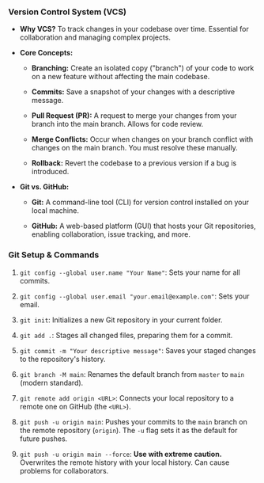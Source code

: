 ### **Version Control System (VCS)**

- **Why VCS?** To track changes in your codebase over time. Essential for collaboration and managing complex projects.
    
- **Core Concepts:**
    
    - **Branching:** Create an isolated copy ("branch") of your code to work on a new feature without affecting the main codebase.
        
    - **Commits:** Save a snapshot of your changes with a descriptive message.
        
    - **Pull Request (PR):** A request to merge your changes from your branch into the main branch. Allows for code review.
        
    - **Merge Conflicts:** Occur when changes on your branch conflict with changes on the main branch. You must resolve these manually.
        
    - **Rollback:** Revert the codebase to a previous version if a bug is introduced.
        
- **Git vs. GitHub:**
    
    - **Git:** A command-line tool (CLI) for version control installed on your local machine.
        
    - **GitHub:** A web-based platform (GUI) that hosts your Git repositories, enabling collaboration, issue tracking, and more.
        

### **Git Setup & Commands**

1. `git config --global user.name "Your Name"`: Sets your name for all commits.
    
2. `git config --global user.email "your.email@example.com"`: Sets your email.
    
3. `git init`: Initializes a new Git repository in your current folder.
    
4. `git add .`: Stages all changed files, preparing them for a commit.
    
5. `git commit -m "Your descriptive message"`: Saves your staged changes to the repository's history.
    
6. `git branch -M main`: Renames the default branch from `master` to `main` (modern standard).
    
7. `git remote add origin <URL>`: Connects your local repository to a remote one on GitHub (the `<URL>`).
    
8. `git push -u origin main`: Pushes your commits to the `main` branch on the remote repository (`origin`). The `-u` flag sets it as the default for future pushes.
    
9. `git push -u origin main --force`: **Use with extreme caution.** Overwrites the remote history with your local history. Can cause problems for collaborators.